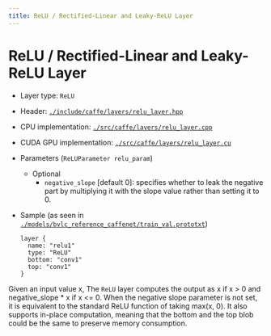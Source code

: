 ```yaml
---
title: ReLU / Rectified-Linear and Leaky-ReLU Layer
---
```


# ReLU / Rectified-Linear and Leaky-ReLU Layer

* Layer type: `ReLU`
* Header: [`./include/caffe/layers/relu_layer.hpp`](https://github.com/BVLC/caffe/blob/master/include/caffe/layers/relu_layer.hpp)
* CPU implementation: [`./src/caffe/layers/relu_layer.cpp`](https://github.com/BVLC/caffe/blob/master/src/caffe/layers/relu_layer.cpp)
* CUDA GPU implementation: [`./src/caffe/layers/relu_layer.cu`](https://github.com/BVLC/caffe/blob/master/src/caffe/layers/relu_layer.cu)
* Parameters (`ReLUParameter relu_param`)
    - Optional
        - `negative_slope` [default 0]: specifies whether to leak the negative part by multiplying it with the slope value rather than setting it to 0.
* Sample (as seen in [`./models/bvlc_reference_caffenet/train_val.prototxt`](https://github.com/BVLC/caffe/blob/master/models/bvlc_reference_caffenet/train_val.prototxt))

      layer {
        name: "relu1"
        type: "ReLU"
        bottom: "conv1"
        top: "conv1"
      }

Given an input value x, The `ReLU` layer computes the output as x if x > 0 and negative_slope * x if x <= 0. When the negative slope parameter is not set, it is equivalent to the standard ReLU function of taking max(x, 0). It also supports in-place computation, meaning that the bottom and the top blob could be the same to preserve memory consumption.


